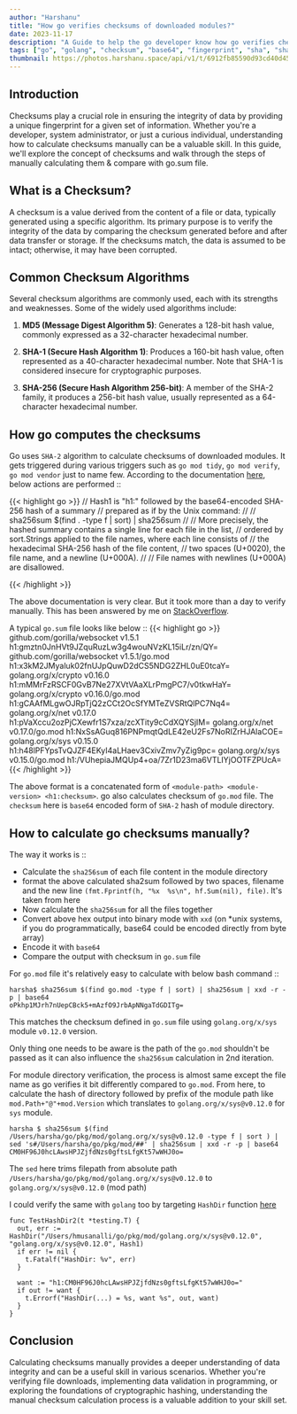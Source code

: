 ```yaml
---
author: "Harshanu"
title: "How go verifies checksums of downloaded modules?"
date: 2023-11-17
description: "A Guide to help the go developer know how go verifies checksums of downloade modules"
tags: ["go", "golang", "checksum", "base64", "fingerprint", "sha", "sha256sum", "module"]
thumbnail: https://photos.harshanu.space/api/v1/t/6912fb85590d93cd40d452915c80112ba9e5c3a7/2zwabhu7/fit_1280
---
```


## Introduction
Checksums play a crucial role in ensuring the integrity of data by providing a unique fingerprint for a given set of information. Whether you're a developer, system administrator, or just a curious individual, understanding how to calculate checksums manually can be a valuable skill. In this guide, we'll explore the concept of checksums and walk through the steps of manually calculating them & compare with go.sum file.

## What is a Checksum?
A checksum is a value derived from the content of a file or data, typically generated using a specific algorithm. Its primary purpose is to verify the integrity of the data by comparing the checksum generated before and after data transfer or storage. If the checksums match, the data is assumed to be intact; otherwise, it may have been corrupted.

## Common Checksum Algorithms
Several checksum algorithms are commonly used, each with its strengths and weaknesses. Some of the widely used algorithms include:

1. **MD5 (Message Digest Algorithm 5)**: Generates a 128-bit hash value, commonly expressed as a 32-character hexadecimal number.

2. **SHA-1 (Secure Hash Algorithm 1)**: Produces a 160-bit hash value, often represented as a 40-character hexadecimal number. Note that SHA-1 is considered insecure for cryptographic purposes.

3. **SHA-256 (Secure Hash Algorithm 256-bit)**: A member of the SHA-2 family, it produces a 256-bit hash value, usually represented as a 64-character hexadecimal number.

## How go computes the checksums
Go uses `SHA-2` algorithm to calculate checksums of downloaded modules. It gets triggered during various triggers such as `go mod tidy`, `go mod verify`, `go mod vendor` just to name few. According to the documentation [here](https://cs.opensource.google/go/x/mod/+/master:sumdb/dirhash/hash.go), below actions are performed ::

{{< highlight go >}}
// Hash1 is "h1:" followed by the base64-encoded SHA-256 hash of a summary
// prepared as if by the Unix command:
//
//	sha256sum $(find . -type f | sort) | sha256sum
//
// More precisely, the hashed summary contains a single line for each file in the list,
// ordered by sort.Strings applied to the file names, where each line consists of
// the hexadecimal SHA-256 hash of the file content,
// two spaces (U+0020), the file name, and a newline (U+000A).
//
// File names with newlines (U+000A) are disallowed.

{{< /highlight >}}

The above documentation is very clear. But it took more than a day to verify manually. This has been answered by me on [StackOverflow](https://stackoverflow.com/a/77579470/3405980). 

A typical `go.sum` file looks like below ::
{{< highlight go >}}
github.com/gorilla/websocket v1.5.1 h1:gmztn0JnHVt9JZquRuzLw3g4wouNVzKL15iLr/zn/QY=
github.com/gorilla/websocket v1.5.1/go.mod h1:x3kM2JMyaluk02fnUJpQuwD2dCS5NDG2ZHL0uE0tcaY=
golang.org/x/crypto v0.16.0 h1:mMMrFzRSCF0GvB7Ne27XVtVAaXLrPmgPC7/v0tkwHaY=
golang.org/x/crypto v0.16.0/go.mod h1:gCAAfMLgwOJRpTjQ2zCCt2OcSfYMTeZVSRtQlPC7Nq4=
golang.org/x/net v0.17.0 h1:pVaXccu2ozPjCXewfr1S7xza/zcXTity9cCdXQYSjIM=
golang.org/x/net v0.17.0/go.mod h1:NxSsAGuq816PNPmqtQdLE42eU2Fs7NoRIZrHJAlaCOE=
golang.org/x/sys v0.15.0 h1:h48lPFYpsTvQJZF4EKyI4aLHaev3CxivZmv7yZig9pc=
golang.org/x/sys v0.15.0/go.mod h1:/VUhepiaJMQUp4+oa/7Zr1D23ma6VTLIYjOOTFZPUcA=
{{< /highlight >}}

The above format is a concatenated form of `<module-path> <module-version> <h1:checksum>`. go also calculates checksum of `go.mod` file. The `checksum` here is `base64` encoded form of `SHA-2` hash of module directory.

## How to calculate go checksums manually?
The way it works is ::

* Calculate the `sha256sum` of each file content in the module directory
* format the above calculated sha2sum followed by two spaces, filename and the new line `(fmt.Fprintf(h, "%x  %s\n", hf.Sum(nil), file)`. It's taken from here
* Now calculate the `sha256sum` for all the files together
* Convert above hex output into binary mode with `xxd` (on *unix systems, if you do programmatically, base64 could be encoded directly from byte array)
* Encode it with `base64`
* Compare the output with checksum in `go.sum` file

For `go.mod` file it's relatively easy to calculate with below bash command ::
```shell
harsha$ sha256sum $(find go.mod -type f | sort) | sha256sum | xxd -r -p | base64
oPkhp1MJrh7nUepCBck5+mAzfO9JrbApNNgaTdGDITg=
```

This matches the checksum defined in `go.sum` file using `golang.org/x/sys` module `v0.12.0` version.

Only thing one needs to be aware is the path of the `go.mod` shouldn't be passed as it can also influence the `sha256sum` calculation in 2nd iteration.

For module directory verification, the process is almost same except the file name as go verifies it bit differently compared to `go.mod`. From here, to calculate the hash of directory followed by prefix of the module path like `mod.Path+"@"+mod.Version` which translates to `golang.org/x/sys@v0.12.0` for `sys` module.

```shell
harsha $ sha256sum $(find /Users/harsha/go/pkg/mod/golang.org/x/sys@v0.12.0 -type f | sort ) | sed 's#/Users/harsha/go/pkg/mod/##' | sha256sum | xxd -r -p | base64       
CM0HF96J0hcLAwsHPJZjfdNzs0gftsLfgKt57wWHJ0o=
```

The `sed` here trims filepath from absolute path `/Users/harsha/go/pkg/mod/golang.org/x/sys@v0.12.0` to `golang.org/x/sys@v0.12.0` (mod path)

I could verify the same with `golang` too by targeting `HashDir` function [here](https://cs.opensource.google/go/x/mod/+/refs/tags/v0.12.0:sumdb/dirhash/hash.go;l=70-79)
```shell
func TestHashDir2(t *testing.T) {
  out, err := HashDir("/Users/hmusanalli/go/pkg/mod/golang.org/x/sys@v0.12.0", "golang.org/x/sys@v0.12.0", Hash1)
  if err != nil {
    t.Fatalf("HashDir: %v", err)
  }

  want := "h1:CM0HF96J0hcLAwsHPJZjfdNzs0gftsLfgKt57wWHJ0o="
  if out != want {
    t.Errorf("HashDir(...) = %s, want %s", out, want)
  }
}
```

## Conclusion
Calculating checksums manually provides a deeper understanding of data integrity and can be a useful skill in various scenarios. Whether you're verifying file downloads, implementing data validation in programming, or exploring the foundations of cryptographic hashing, understanding the manual checksum calculation process is a valuable addition to your skill set.